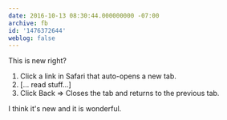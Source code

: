 ```yaml
---
date: 2016-10-13 08:30:44.000000000 -07:00
archive: fb
id: '1476372644'
weblog: false
---
```


This is new right?

1. Click a link in Safari that auto-opens a new tab.
2. [... read stuff...]
3. Click Back 
=> Closes the tab and returns to the previous tab.

I think it's new and it is wonderful.
